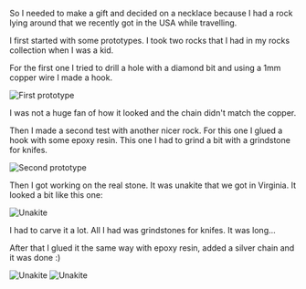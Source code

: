 So I needed to make a gift and decided on a necklace because I had a rock lying around that we recently got in the USA while travelling.

I first started with some prototypes. I took two rocks that I had in my rocks collection when I was a kid.

For the first one I tried to drill a hole with a diamond bit and using a 1mm copper wire I made a hook.

<img src="assets/posts/2025-01-20-necklace/1.webp" alt="First prototype" title="First prototype" />

I was not a huge fan of how it looked and the chain didn't match the copper.

Then I made a second test with another nicer rock. For this one I glued a hook with some epoxy resin. This one I had to grind a bit with a grindstone for knifes.

<img src="assets/posts/2025-01-20-necklace/2.webp" alt="Second prototype" title="Second prototype" />

Then I got working on the real stone. It was unakite that we got in Virginia. It looked a bit like this one:

<img src="assets/posts/2025-01-20-necklace/3.webp" alt="Unakite" title="Unakite" />

I had to carve it a lot. All I had was grindstones for knifes. It was long...

After that I glued it the same way with epoxy resin, added a silver chain and it was done :)

<img src="assets/posts/2025-01-20-necklace/4.webp" alt="Unakite" title="Unakite" />

<img src="assets/posts/2025-01-20-necklace/5.webp" alt="Unakite" title="Unakite" />
